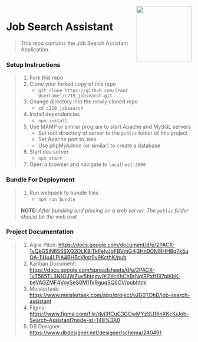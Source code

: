 <img align="right" width="150" src="https://github.com/Learning-Fuze/react-with-server/blob/master/public/dist/php-react.png">

# Job Search Assistant

> This repo contains the Job Search Assistant Application.

### Setup Instructions

> 1. Fork this repo
> 1. Clone your forked copy of this repo
>    - `git clone https://github.com/[Your Username]/c219_jobsearch.git`
> 1. Change directory into the newly cloned repo
>    - `cd c219_jobsearch`
> 1. Install dependencies 
>    - `npm install`
> 1. Use MAMP or similar program to start Apache and MySQL servers
>    - Set root directory of server to the `public` folder of this project
>    - Set Apache port to `3000`
>    - Use phpMyAdmin (or similar) to create a database
> 1. Start dev server
>    - `npm start`
> 1. Open a browser and navigate to `localhost:3000`

### Bundle For Deployment

> 1. Run webpack to bundle files
>    - `npm run bundle`
> 
> **NOTE:** *After bundling and placing on a web server. The `public` folder should be the web root*

### Project Documentation

> 1. Agile Pitch: https://docs.google.com/document/d/e/2PACX-1vQkGSIN65SSXQ2DLK8ITkFelyJgFBVmG4j3Hn0ONlRHH8q7k5uOA-1IUu4LPiA4BHBcVksr9v9KcthK/pub
> 1. Kanban Document: https://docs.google.com/spreadsheets/d/e/2PACX-1vT565TL3N1OJWZuv5htqmv9r2YcKhChBrNqjRPxft197piKbK-beVAGZMF4VoySeS0M11V9guqSQ6CV/pubhtml
> 1. Meistertask: https://www.meistertask.com/app/project/vJG0TDhD/job-search-assistant
> 1. Figma: https://www.figma.com/file/dvj3fCuC3GOwMYzSU16nXKcK/Job-Search-Assistant?node-id=148%3A0
> 1. DB Designer: https://www.dbdesigner.net/designer/schema/240491